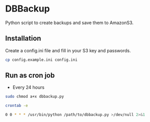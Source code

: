 
# DBBackup

Python script to create backups and save them to AmazonS3.

## Installation
Create a config.ini file and fill in your S3 key and passwords.
```bash
cp config.example.ini config.ini
```


## Run as cron job
* Every 24 hours
```bash
sudo chmod a+x dbbackup.py

crontab -e

0 0 * * * /usr/bin/python /path/to/dbbackup.py >/dev/null 2>&1
```
